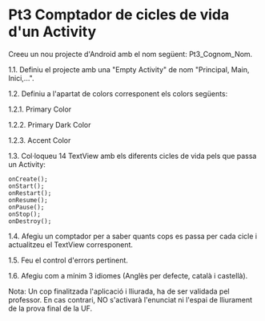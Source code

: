 # Pt3 Comptador de cicles de vida d'un Activity

Creeu un nou projecte d'Android amb el nom següent: Pt3_Cognom_Nom.

1.1. Definiu el projecte amb una "Empty Activity" de nom "Principal, Main, Inici,...".

1.2. Definiu a l'apartat de colors corresponent els colors següents:

1.2.1. Primary Color

1.2.2. Primary Dark Color

1.2.3. Accent Color

1.3. Col·loqueu 14 TextView amb els diferents cicles de vida pels que passa un Activity:

    onCreate();
    onStart();
    onRestart();
    onResume();
    onPause();
    onStop();
    onDestroy();

1.4. Afegiu un comptador per a saber quants cops es passa per cada cicle i actualitzeu el TextView corresponent.

1.5. Feu el control d'errors pertinent.

1.6. Afegiu com a mínim 3 idiomes (Anglès per defecte, català i castellà).

Nota: Un cop finalitzada l'aplicació i lliurada, ha de ser validada pel professor. En cas contrari, NO s'activarà l'enunciat ni l'espai de lliurament de la prova final de la UF.

